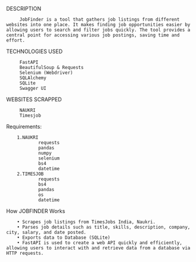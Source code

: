 DESCRIPTION

         JobFinder is a tool that gathers job listings from different websites into one place. It makes finding job opportunities easier by allowing users to search and filter jobs quickly. The tool provides a central point for accessing various job postings, saving time and effort.

TECHNOLOGIES USED

         FastAPI
         BeautifulSoup & Requests
         Selenium (Webdriver)
         SQLAlchemy
         SQLite
         Swagger UI
WEBSITES SCRAPPED
         
         NAUKRI
         Timesjob

Requirements:
      
        1.NAUKRI
                requests
                pandas
                numpy
                selenium
                bs4
                datetime
        2.TIMESJOB
                requests
                bs4
                pandas
                os
                datetime

 How JOBFINDER Works

        • Scrapes job listings from TimesJobs India, Naukri.
        • Parses job details such as title, skills, description, company, city, salary, and date posted.
        • Exports data to Database (SQLite)
        • FastAPI is used to create a web API quickly and efficiently, allowing users to interact with and retrieve data from a database via HTTP requests. 


                
                
